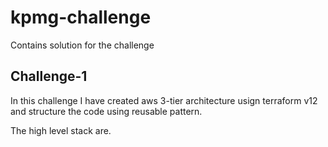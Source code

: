 # kpmg-challenge
Contains solution for the challenge 


## Challenge-1

In this challenge I have created aws 3-tier architecture usign terraform v12 and structure the code using reusable pattern.

The high level stack are.